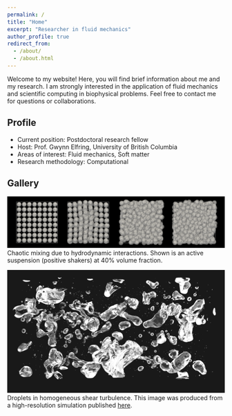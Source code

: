 ```yaml
---
permalink: /
title: "Home"
excerpt: "Researcher in fluid mechanics"
author_profile: true
redirect_from:
  - /about/
  - /about.html
---
```


Welcome to my website!
Here, you will find brief information about me and my research.
I am strongly interested in the application of fluid mechanics and scientific computing in biophysical problems.
Feel free to contact me for questions or collaborations.

## Profile

* Current position: Postdoctoral research fellow
* Host: Prof. Gwynn Elfring, University of British Columbia
* Areas of interest: Fluid mechanics, Soft matter
* Research methodology: Computational


## Gallery

![squirmers](images/phi40-lattice-rand-ori.png "Squirmers")
Chaotic mixing due to hydrodynamic interactions.
Shown is an active suspension (positive shakers) at 40% volume fraction.

![droplets](images/cover_pic.png "Droplets")
Droplets in homogeneous shear turbulence.
This image was produced from a high-resolution simulation published
[here](https://www.cambridge.org/core/journals/journal-of-fluid-mechanics/article/droplets-in-homogeneous-shear-turbulence/49BE8A80FEFCFB934104005EB74A7E69).
